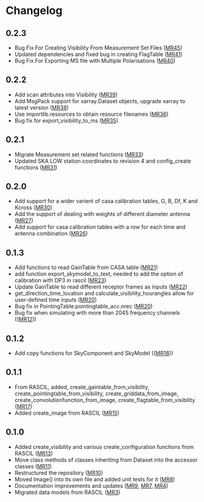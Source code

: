 # Changelog

0.2.3
----
* Bug Fix For Creating Visibility From Measurement Set Files ([MR45](https://gitlab.com/ska-telescope/sdp/ska-sdp-datamodels/-/merge_requests/45))
* Updated dependencies and fixed bug in creating FlagTable ([MR41](https://gitlab.com/ska-telescope/sdp/ska-sdp-datamodels/-/merge_requests/41))
* Bug Fix For Exporting MS file with Multiple Polarisations ([MR40](https://gitlab.com/ska-telescope/sdp/ska-sdp-datamodels/-/merge_requests/40))

0.2.2
-----
* Add scan attributes into Visibility ([MR39](https://gitlab.com/ska-telescope/sdp/ska-sdp-datamodels/-/merge_requests/39))
* Add MsgPack support for xarray.Dataset objects, upgrade xarray to latest version ([MR38](https://gitlab.com/ska-telescope/sdp/ska-sdp-datamodels/-/merge_requests/38))
* Use importlib.resources to obtain resource filenames ([MR36](https://gitlab.com/ska-telescope/sdp/ska-sdp-datamodels/-/merge_requests/36))
* Bug fix for export_visibility_to_ms ([MR35](https://gitlab.com/ska-telescope/sdp/ska-sdp-datamodels/-/merge_requests/35))

0.2.1
----
* Migrate Measurement set related functions ([MR33](https://gitlab.com/ska-telescope/sdp/ska-sdp-datamodels/-/merge_requests/33)) 
* Updated SKA LOW station coordinates to revision 4 and config_create functions ([MR31](https://gitlab.com/ska-telescope/sdp/ska-sdp-datamodels/-/merge_requests/31))

0.2.0
----
* Add support for a wider varient of casa calibration tables, G, B, Df, K and Kcross ([MR30](https://gitlab.com/ska-telescope/sdp/ska-sdp-datamodels/-/merge_requests/30))
* Add the support of dealing with weights of different diameter antenna ([MR27](https://gitlab.com/ska-telescope/sdp/ska-sdp-datamodels/-/merge_requests/27))
* Add support for casa calibration tables with a row for each time and antenna combination ([MR26](https://gitlab.com/ska-telescope/sdp/ska-sdp-datamodels/-/merge_requests/26))

0.1.3
----
* Add functions to read GainTable from CASA table ([MR21](https://gitlab.com/ska-telescope/sdp/ska-sdp-datamodels/-/merge_requests/21))
* add function export_skymodel_to_text, needed to add the option of calibration with DP3 in rascil ([MR23](https://gitlab.com/ska-telescope/sdp/ska-sdp-datamodels/-/merge_requests/23))
* Update GainTable to read different receptor frames as inputs ([MR22](https://gitlab.com/ska-telescope/sdp/ska-sdp-datamodels/-/merge_requests/22))
* get_direction_time_location and calculate_visibility_hourangles allow for user-defined time inputs ([MR20](https://gitlab.com/ska-telescope/sdp/ska-sdp-datamodels/-/merge_requests/20))
* Bug fix in PointingTable.pointingtable_acc.nrec ([MR20](https://gitlab.com/ska-telescope/sdp/ska-sdp-datamodels/-/merge_requests/20))
* Bug fix when simulating with more than 2045 frequency channels (([MR12](https://gitlab.com/ska-telescope/sdp/ska-sdp-datamodels/-/merge_requests/12)))

0.1.2
-----
* Add copy functions for SkyComponent and SkyModel (([MR18](https://gitlab.com/ska-telescope/sdp/ska-sdp-datamodels/-/merge_requests/18)))

0.1.1
-----
* From RASCIL, added, create_gaintable_from_visibility, create_pointingtable_from_visibility,
  create_griddata_from_image, create_convolutionfunction_from_image, create_flagtable_from_visibility
  ([MR17](https://gitlab.com/ska-telescope/sdp/ska-sdp-datamodels/-/merge_requests/17))
* Added create_image from RASCIL ([MR15](https://gitlab.com/ska-telescope/sdp/ska-sdp-datamodels/-/merge_requests/15))

0.1.0
-----
* Added create_visibility and various create_configuration functions from RASCIL ([MR13](https://gitlab.com/ska-telescope/sdp/ska-sdp-datamodels/-/merge_requests/13))
* Move class methods of classes inheriting from Dataset into the accessor classes ([MR11](https://gitlab.com/ska-telescope/sdp/ska-sdp-datamodels/-/merge_requests/11))
* Restructured the repository ([MR10](https://gitlab.com/ska-telescope/sdp/ska-sdp-datamodels/-/merge_requests/10))
* Moved Image() into its own file and added unit tests for it ([MR8](https://gitlab.com/ska-telescope/sdp/ska-sdp-datamodels/-/merge_requests/8))
* Documentation improvements and updates ([MR9](https://gitlab.com/ska-telescope/sdp/ska-sdp-datamodels/-/merge_requests/9), [MR7](https://gitlab.com/ska-telescope/sdp/ska-sdp-datamodels/-/merge_requests/7), [MR4](https://gitlab.com/ska-telescope/sdp/ska-sdp-datamodels/-/merge_requests/4))
* Migrated data models from RASCIL ([MR3](https://gitlab.com/ska-telescope/sdp/ska-sdp-datamodels/-/merge_requests/3))
